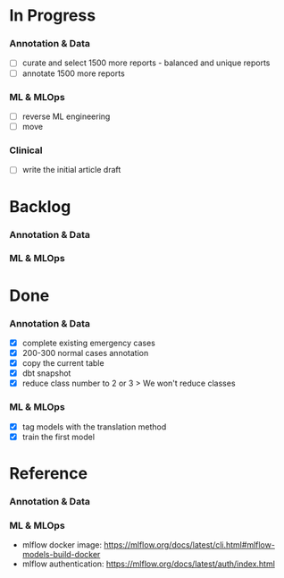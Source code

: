 
# In Progress
### Annotation & Data
- [ ] curate and select 1500 more reports - balanced and unique reports
- [ ] annotate 1500 more reports
### ML & MLOps
- [ ] reverse ML engineering
- [ ] move 
### Clinical
- [ ] write the initial article draft

# Backlog
### Annotation & Data
### ML & MLOps

# Done
### Annotation & Data
- [x] complete existing emergency cases
- [x] 200-300 normal cases annotation
- [x] copy the current table
- [x] dbt snapshot
- [x] reduce class number to 2 or 3 > We won't reduce classes
### ML & MLOps
- [x] tag models with the translation method
- [x] train the first model

# Reference
### Annotation & Data
### ML & MLOps
- mlflow docker image: https://mlflow.org/docs/latest/cli.html#mlflow-models-build-docker
- mlflow authentication: https://mlflow.org/docs/latest/auth/index.html